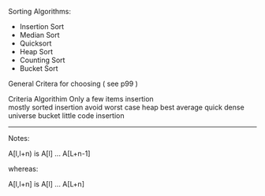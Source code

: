 Sorting Algorithms:

* Insertion Sort
* Median Sort
* Quicksort
* Heap Sort
* Counting Sort
* Bucket Sort

General Critera for choosing ( see p99 )

Criteria			Algorithim
Only a few items	insertion	
mostly sorted		insertion
avoid worst case	heap
best average		quick
dense universe		bucket
little code 		insertion


--------------------------------------------

Notes:

A[l,l+n) is A[l] ... A[L+n-1]

whereas:

A[l,l+n] is A[l] ... A[L+n]

